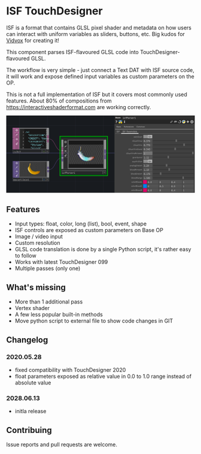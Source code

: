 # ISF TouchDesigner

ISF is a format that contains GLSL pixel shader and metadata on how users can
interact with uniform variables as sliders, buttons, etc. Big kudos
for [Vidvox](http://vidvox.net/) for creating it!

This component parses ISF-flavoured GLSL code into
TouchDesigner-flavoured GLSL.

The workflow is very simple - just connect a Text DAT with ISF source code, it will work and expose defined input variables as custom parameters on the OP.

This is not a full implementation of ISF but it covers most commonly used features. About 80% of compositions from https://interactiveshaderformat.com are working correctly.

![Screenshot](https://raw.githubusercontent.com/marcinbiegun/isf-touchdesigner/master/docs/screenshot.png)

## Features

* Input types: float, color, long (list), bool, event, shape
* ISF controls are exposed as custom parameters on Base OP
* Image / video input
* Custom resolution
* GLSL code translation is done by a single Python script, it's
  rather easy to follow
* Works with latest TouchDesigner 099
* Multiple passes (only one)

## What's missing

* More than 1 additional pass
* Vertex shader
* A few less popular built-in methods
* Move python script to external file to show code changes in GIT

## Changelog

### 2020.05.28

* fixed compatibility with TouchDesigner 2020
* float parameters exposed as relative value in 0.0 to 1.0 range
  instead of absolute value

### 2028.06.13

* initla release

## Contribuing

Issue reports and pull requests are welcome.
